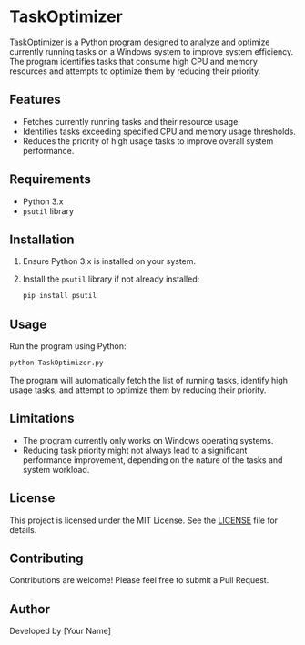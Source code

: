 # TaskOptimizer

TaskOptimizer is a Python program designed to analyze and optimize currently running tasks on a Windows system to improve system efficiency. The program identifies tasks that consume high CPU and memory resources and attempts to optimize them by reducing their priority.

## Features

- Fetches currently running tasks and their resource usage.
- Identifies tasks exceeding specified CPU and memory usage thresholds.
- Reduces the priority of high usage tasks to improve overall system performance.

## Requirements

- Python 3.x
- `psutil` library

## Installation

1. Ensure Python 3.x is installed on your system.
2. Install the `psutil` library if not already installed:

   ```bash
   pip install psutil
   ```

## Usage

Run the program using Python:

```bash
python TaskOptimizer.py
```

The program will automatically fetch the list of running tasks, identify high usage tasks, and attempt to optimize them by reducing their priority.

## Limitations

- The program currently only works on Windows operating systems.
- Reducing task priority might not always lead to a significant performance improvement, depending on the nature of the tasks and system workload.

## License

This project is licensed under the MIT License. See the [LICENSE](LICENSE) file for details.

## Contributing

Contributions are welcome! Please feel free to submit a Pull Request.

## Author

Developed by [Your Name]